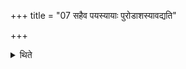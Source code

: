 +++
title = "07 सहैव पयस्यायाः पुरोडाशस्यावद्यति"

+++

<details><summary>थिते</summary>

सहैव पयस्यायाः पुरोडाशस्यावद्यति ७
</details>
